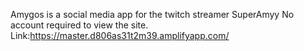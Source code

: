 Amygos is a social media app for the twitch streamer SuperAmyy
No account required to view the site.
Link:https://master.d806as31t2m39.amplifyapp.com/
